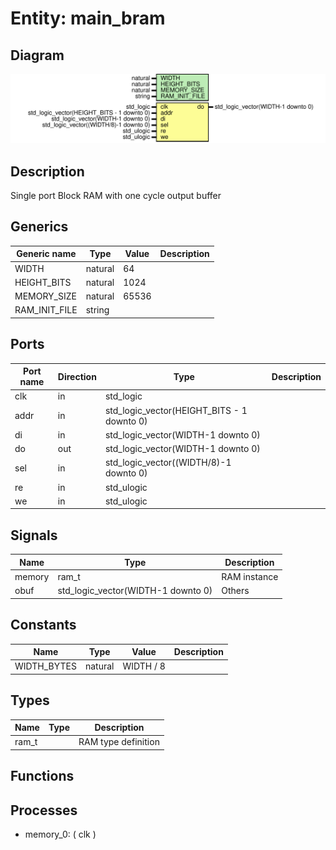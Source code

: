 # Entity: main_bram

## Diagram

![Diagram](main_bram.svg "Diagram")
## Description

Single port Block RAM with one cycle output buffer
## Generics

| Generic name  | Type    | Value | Description |
| ------------- | ------- | ----- | ----------- |
| WIDTH         | natural | 64    |             |
| HEIGHT_BITS   | natural | 1024  |             |
| MEMORY_SIZE   | natural | 65536 |             |
| RAM_INIT_FILE | string  |       |             |
## Ports

| Port name | Direction | Type                                       | Description |
| --------- | --------- | ------------------------------------------ | ----------- |
| clk       | in        | std_logic                                  |             |
| addr      | in        | std_logic_vector(HEIGHT_BITS - 1 downto 0) |             |
| di        | in        | std_logic_vector(WIDTH-1 downto 0)         |             |
| do        | out       | std_logic_vector(WIDTH-1 downto 0)         |             |
| sel       | in        | std_logic_vector((WIDTH/8)-1 downto 0)     |             |
| re        | in        | std_ulogic                                 |             |
| we        | in        | std_ulogic                                 |             |
## Signals

| Name   | Type                               | Description  |
| ------ | ---------------------------------- | ------------ |
| memory | ram_t                              | RAM instance |
| obuf   | std_logic_vector(WIDTH-1 downto 0) | Others       |
## Constants

| Name        | Type    | Value      | Description |
| ----------- | ------- | ---------- | ----------- |
| WIDTH_BYTES | natural |  WIDTH / 8 |             |
## Types

| Name  | Type | Description         |
| ----- | ---- | ------------------- |
| ram_t |      | RAM type definition |
## Functions
## Processes
- memory_0: ( clk )
